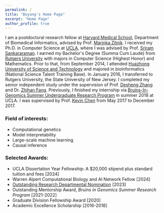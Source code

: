 ```yaml
---
permalink: /
title: "Boyang's Home Page"
excerpt: "Home Page"
author_profile: true
---
```


I am a postdoctoral research fellow at [Harvard Medical School](https://hms.harvard.edu/), Department of Biomedical Informatics, advised by Prof. [Marinka Zitnik](https://zitniklab.hms.harvard.edu/bio/). I received my Ph.D. in Computer Science at [UCLA](http://www.ucla.edu/), where I was advised by Prof. [Sriram Sankararaman](http://web.cs.ucla.edu/~sriram/). I earned my Bachelor's Degree (Summa Cum Laude) from [Rutgers University](https://en.wikipedia.org/wiki/Rutgers_University) with majors in Computer Science (Highest Honor) and Mathematics. Prior to that, from September 2014, I attended [Huazhong University of Science and Technology](https://en.wikipedia.org/wiki/Huazhong_University_of_Science_and_Technology) and majored in bioinformatics (National Science Talent Training Base). In January 2016, I transferred to Rutgers University, the State University of New Jersey. I completed my senior independent study under the supervision of Prof. [Desheng Zhang](https://www.cs.rutgers.edu/~dz220/) and Dr. [Zhihan Fang](http://zhihanfang.com/). Previously, I finished my internship via [Bruins-In-Genomics Summer Undergraduate Research Program](https://qcb.ucla.edu/big-summer/big2018/) in summer 2018 at UCLA. I was supervised by Prof. [Kevin Chen](https://genfaculty.rutgers.edu/kcchen/home) from May 2017 to December 2017.

<!-- <span style="color:red">I'm on the job market for the year 2024-2025!</span> -->

### Field of interests:

* Computational genetics  
* Model interpretability
* Large-scale machine learning 
* Causal inference


### Selected Awards:
* UCLA Dissertation Year Fellowship: A $20,000 stipend plus standard tuition and fees [2024]
* Warren Alpert Computational Biology and AI Network Fellow [2024]
* [Outstanding Research Departmental Nomination](https://www.cs.ucla.edu/the-sriram-lab-achieves-breakthrough-discovery-in-understanding-complex-genetic-and-disease-relationships/) [2023]
* Outstanding Mentorship Award,  *Bruins in Genomics Summer Research Program* [2021-2022]
* Graduate Division Fellowship Award [2020]
* Academic Excellence Scholarship [2016-2018]
